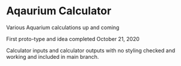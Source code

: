 # Aqaurium Calculator
Various Aquarium calculations up and coming

First proto-type and idea completed October 21, 2020

Calculator inputs and calculator outputs with no styling checked and working and included in main branch.
